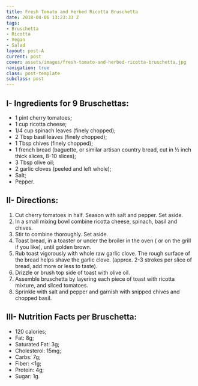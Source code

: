 ```yaml
---
title: Fresh Tomato and Herbed Ricotta Bruschetta
date: 2018-04-06 13:23:33 Z
tags:
- Bruschetta
- Ricotta
- Vegan
- Salad
layout: post-A
current: post
cover: assets/images/fresh-tomato-and-herbed-ricotta-bruschetta.jpg
navigation: true
class: post-template
subclass: post
---
```


## I- Ingredients for  9 Bruschettas:

* 1 pint cherry tomatoes;
* 1 cup ricotta cheese;
* 1/4 cup spinach leaves (finely chopped);
* 2 Tbsp basil leaves (finely chopped);
* 1 Tbsp chives (finely chopped);
* 1 french bread (baguette, or similar artisan country bread, cut in ½ inch thick slices, 8-10 slices);
* 3 Tbsp olive oil;
* 2 garlic cloves (peeled and left whole);
* Salt;
* Pepper.

## II- Directions:

1. Cut cherry tomatoes in half. Season with salt and pepper. Set aside.
1. In a small mixing bowl combine ricotta cheese, spinach, basil and chives. 
1. Stir to combine thoroughly. Set aside.
1. Toast bread, in a toaster or under the broiler in the oven ( or on the grill if you like), until golden brown.
1. Rub toast vigorously with whole raw garlic clove. The rough surface of the bread helps shave the garlic clove. (approx. 2-3 strokes per slice of bread, add more or less to taste).
1. Drizzle or brush top side of toast with olive oil.
1. Assemble bruschetta by layering each piece of toast with ricotta mixture, and sliced tomatoes.
1. Sprinkle with salt and pepper and garnish with snipped chives and chopped basil.

## III- Nutrition Facts per Bruschetta:

* 120 calories;
* Fat: 8g;
* Saturated Fat: 3g;
* Cholesterol: 15mg;
* Carbs: 7g;
* Fiber: <1g;
* Protein: 4g;
* Sugar: 1g.